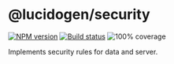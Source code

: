 # @lucidogen/security

[![NPM version][npm-image]][npm-url]
[![Build status][travis-image]][travis-url]
![100% coverage](coverage-image)

[npm-image]: https://img.shields.io/npm/v/@lucidogen/security.svg?style=flat
[npm-url]: https://npmjs.org/package/@lucidogen/security
[travis-image]: https://img.shields.io/travis/lucidogen/lucidogen.svg?style=flat
[travis-url]: https://travis-ci.org/lucidogen/lucidogen
[coverage-image]: https://user-images.githubusercontent.com/21707/42124583-7f5478c4-7c65-11e8-8d01-36851d49a8ab.png

Implements security rules for data and server.
